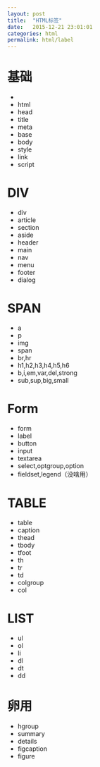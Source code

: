 ```yaml
---
layout: post
title:  "HTML标签"
date:   2015-12-21 23:01:01
categories: html
permalink: html/label
---
```




# 基础

* <!DOCTYPE>
* html
* head
* title
* meta
* base
* body
* style
* link
* script

# DIV

* div
* article
* section
* aside
* header
* main
* nav
* menu
* footer
* dialog

# SPAN

* a
* p
* img
* span
* br,hr
* h1,h2,h3,h4,h5,h6
* b,i,em,var,del,strong
* sub,sup,big,small

# Form

* form
* label
* button
* input
* textarea
* select,optgroup,option
* fieldset,legend（没啥用）

# TABLE

* table
* caption
* thead
* tbody
* tfoot
* th
* tr
* td
* colgroup
* col

# LIST

* ul
* ol
* li
* dl
* dt
* dd

# 卵用

* hgroup
* summary
* details
* figcaption
* figure